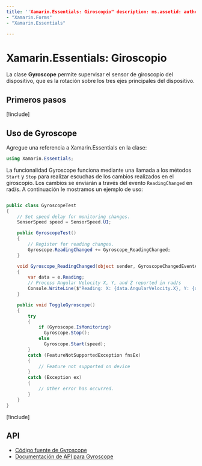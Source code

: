```yaml
---
title: ''Xamarin.Essentials: Giroscopio" description: ms.assetid: author: ms.author: ms.date: no-loc:
- "Xamarin.Forms"
- "Xamarin.Essentials"

---
```


# <a name="xamarinessentials-gyroscope"></a>Xamarin.Essentials: Giroscopio

La clase **Gyroscope** permite supervisar el sensor de giroscopio del dispositivo, que es la rotación sobre los tres ejes principales del dispositivo.

## <a name="get-started"></a>Primeros pasos

[!include[](~/essentials/includes/get-started.md)]

## <a name="using-gyroscope"></a>Uso de Gyroscope

Agregue una referencia a Xamarin.Essentials en la clase:

```csharp
using Xamarin.Essentials;
```

La funcionalidad Gyroscope funciona mediante una llamada a los métodos `Start` y `Stop` para realizar escuchas de los cambios realizados en el giroscopio. Los cambios se enviarán a través del evento `ReadingChanged` en rad/s. A continuación le mostramos un ejemplo de uso:

```csharp

public class GyroscopeTest
{
    // Set speed delay for monitoring changes.
    SensorSpeed speed = SensorSpeed.UI;

    public GyroscopeTest()
    {
        // Register for reading changes.
        Gyroscope.ReadingChanged += Gyroscope_ReadingChanged;
    }

    void Gyroscope_ReadingChanged(object sender, GyroscopeChangedEventArgs e)
    {
        var data = e.Reading;
        // Process Angular Velocity X, Y, and Z reported in rad/s
        Console.WriteLine($"Reading: X: {data.AngularVelocity.X}, Y: {data.AngularVelocity.Y}, Z: {data.AngularVelocity.Z}");
    }

    public void ToggleGyroscope()
    {
        try
        {
            if (Gyroscope.IsMonitoring)
              Gyroscope.Stop();
            else
              Gyroscope.Start(speed);
        }
        catch (FeatureNotSupportedException fnsEx)
        {
            // Feature not supported on device
        }
        catch (Exception ex)
        {
            // Other error has occurred.
        }
    }
}
```

[!include[](~/essentials/includes/sensor-speed.md)]

## <a name="api"></a>API

- [Código fuente de Gyroscope](https://github.com/xamarin/Essentials/tree/master/Xamarin.Essentials/Gyroscope)
- [Documentación de API para Gyroscope](xref:Xamarin.Essentials.Gyroscope)
